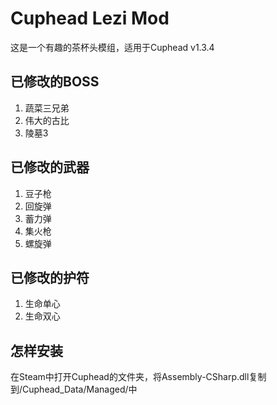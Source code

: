 # Cuphead Lezi Mod
这是一个有趣的茶杯头模组，适用于Cuphead v1.3.4
## 已修改的BOSS
1. 蔬菜三兄弟
2. 伟大的古比
3. 陵墓3
## 已修改的武器
1. 豆子枪
2. 回旋弹
3. 蓄力弹
4. 集火枪
5. 螺旋弹
## 已修改的护符
1. 生命单心
2. 生命双心
## 怎样安装
在Steam中打开Cuphead的文件夹，将Assembly-CSharp.dll复制到/Cuphead_Data/Managed/中